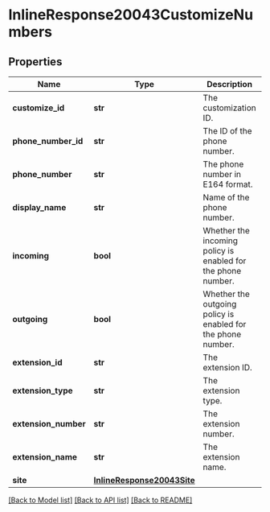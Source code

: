 # InlineResponse20043CustomizeNumbers

## Properties
Name | Type | Description | Notes
------------ | ------------- | ------------- | -------------
**customize_id** | **str** | The customization ID. | [optional] 
**phone_number_id** | **str** | The ID of the phone number. | [optional] 
**phone_number** | **str** | The phone number in E164 format. | [optional] 
**display_name** | **str** | Name of the phone number. | [optional] 
**incoming** | **bool** | Whether the incoming policy is enabled for the phone number. | [optional] 
**outgoing** | **bool** | Whether the outgoing policy is enabled for the phone number. | [optional] 
**extension_id** | **str** | The extension ID. | [optional] 
**extension_type** | **str** | The extension type. | [optional] 
**extension_number** | **str** | The extension number. | [optional] 
**extension_name** | **str** | The extension name. | [optional] 
**site** | [**InlineResponse20043Site**](InlineResponse20043Site.md) |  | [optional] 

[[Back to Model list]](../README.md#documentation-for-models) [[Back to API list]](../README.md#documentation-for-api-endpoints) [[Back to README]](../README.md)

